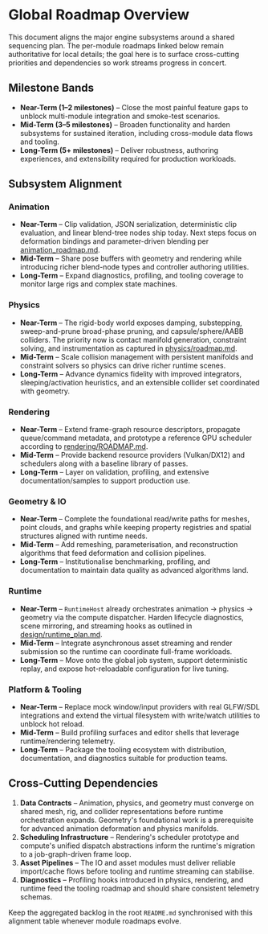# Global Roadmap Overview

This document aligns the major engine subsystems around a shared sequencing plan. The
per-module roadmaps linked below remain authoritative for local details; the goal here
is to surface cross-cutting priorities and dependencies so work streams progress in
concert.

## Milestone Bands

- **Near-Term (1–2 milestones)** – Close the most painful feature gaps to unblock
  multi-module integration and smoke-test scenarios.
- **Mid-Term (3–5 milestones)** – Broaden functionality and harden subsystems for
  sustained iteration, including cross-module data flows and tooling.
- **Long-Term (5+ milestones)** – Deliver robustness, authoring experiences, and
  extensibility required for production workloads.

## Subsystem Alignment

### Animation

- **Near-Term** – Clip validation, JSON serialization, deterministic clip evaluation, and
  linear blend-tree nodes ship today. Next steps focus on deformation bindings and
  parameter-driven blending per [animation_roadmap.md](animation_roadmap.md).
- **Mid-Term** – Share pose buffers with geometry and rendering while introducing richer
  blend-node types and controller authoring utilities.
- **Long-Term** – Expand diagnostics, profiling, and tooling coverage to monitor large rigs
  and complex state machines.

### Physics

- **Near-Term** – The rigid-body world exposes damping, substepping, sweep-and-prune
  broad-phase pruning, and capsule/sphere/AABB colliders. The priority now is contact
  manifold generation, constraint solving, and instrumentation as captured in
  [physics/roadmap.md](physics/roadmap.md).
- **Mid-Term** – Scale collision management with persistent manifolds and constraint
  solvers so physics can drive richer runtime scenes.
- **Long-Term** – Advance dynamics fidelity with improved integrators, sleeping/activation
  heuristics, and an extensible collider set coordinated with geometry.

### Rendering

- **Near-Term** – Extend frame-graph resource descriptors, propagate queue/command metadata,
  and prototype a reference GPU scheduler according to
  [rendering/ROADMAP.md](rendering/ROADMAP.md).
- **Mid-Term** – Provide backend resource providers (Vulkan/DX12) and schedulers along with a
  baseline library of passes.
- **Long-Term** – Layer on validation, profiling, and extensive documentation/samples to
  support production use.

### Geometry & IO

- **Near-Term** – Complete the foundational read/write paths for meshes, point clouds, and
  graphs while keeping property registries and spatial structures aligned with runtime
  needs.
- **Mid-Term** – Add remeshing, parameterisation, and reconstruction algorithms that feed
  deformation and collision pipelines.
- **Long-Term** – Institutionalise benchmarking, profiling, and documentation to maintain
  data quality as advanced algorithms land.

### Runtime

- **Near-Term** – `RuntimeHost` already orchestrates animation → physics → geometry via the
  compute dispatcher. Harden lifecycle diagnostics, scene mirroring, and streaming hooks as
  outlined in [design/runtime_plan.md](design/runtime_plan.md).
- **Mid-Term** – Integrate asynchronous asset streaming and render submission so the runtime
  can coordinate full-frame workloads.
- **Long-Term** – Move onto the global job system, support deterministic replay, and expose
  hot-reloadable configuration for live tuning.

### Platform & Tooling

- **Near-Term** – Replace mock window/input providers with real GLFW/SDL integrations and
  extend the virtual filesystem with write/watch utilities to unblock hot reload.
- **Mid-Term** – Build profiling surfaces and editor shells that leverage runtime/rendering
  telemetry.
- **Long-Term** – Package the tooling ecosystem with distribution, documentation, and
  diagnostics suitable for production teams.

## Cross-Cutting Dependencies

1. **Data Contracts** – Animation, physics, and geometry must converge on shared mesh,
   rig, and collider representations before runtime orchestration expands. Geometry's
   foundational work is a prerequisite for advanced animation deformation and physics
   manifolds.
2. **Scheduling Infrastructure** – Rendering's scheduler prototype and compute's unified
   dispatch abstractions inform the runtime's migration to a job-graph-driven frame loop.
3. **Asset Pipelines** – The IO and asset modules must deliver reliable import/cache flows
   before tooling and runtime streaming can stabilise.
4. **Diagnostics** – Profiling hooks introduced in physics, rendering, and runtime feed the
   tooling roadmap and should share consistent telemetry schemas.

Keep the aggregated backlog in the root `README.md` synchronised with this alignment table
whenever module roadmaps evolve.
